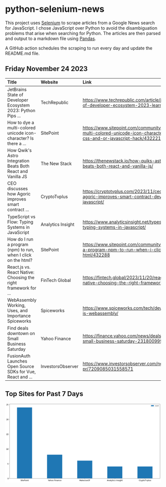 # python-selenium-news

This project uses [Selenium](https://www.seleniumhq.org/) to scrape articles from a Google News search for JavaScript.
I chose JavaScript over Python to avoid the disambiguation problems that arise when searching for Python.
The articles are then parsed and output to a markdown file using [Pandas](https://pandas.pydata.org/).

A GitHub action schedules the scraping to run every day and update the README.md file.

## Friday November 24 2023


| Title                                                             | Website           | Link                                                                                                                                 |
|:------------------------------------------------------------------|:------------------|:-------------------------------------------------------------------------------------------------------------------------------------|
| JetBrains State of Developer Ecosystem 2023: Python Pips ...      | TechRepublic      | https://www.techrepublic.com/article/jetbrains-state-of-developer-ecosystem-2023-learning/                                           |
| How to dye a multi-colored unicode icon-character? Is there a ... | SitePoint         | https://www.sitepoint.com/community/t/how-to-dye-a-multi-colored-unicode-icon-character-is-there-a-css-and-or-javascript-hack/432221 |
| How Qwik's Astro Integration Beats Both React and Vanilla JS      | The New Stack     | https://thenewstack.io/how-quiks-astro-integration-beats-both-react-and-vanilla-js/                                                  |
| CEO discusses how Agoric improves smart contract ...              | CryptoTvplus      | https://cryptotvplus.com/2023/11/ceo-discusses-how-agoric-improves-smart-contract-development-with-javascript/                       |
| TypeScript vs Flow: Typing Systems in JavaScript                  | Analytics Insight | https://www.analyticsinsight.net/typescript-vs-flow-typing-systems-in-javascript/                                                    |
| How do I run a program (npm) to run, when I click on the html?    | SitePoint         | https://www.sitepoint.com/community/t/how-do-i-run-a-program-npm-to-run-when-i-click-on-the-html/432288                              |
| React.js vs. React Native: Choosing the right framework for ...   | FinTech Global    | https://fintech.global/2023/11/20/react-js-vs-react-native-choosing-the-right-framework-for-your-app/                                |
| WebAssembly Working, Uses, and Importance  Spiceworks             | Spiceworks        | https://www.spiceworks.com/tech/devops/articles/what-is-webassembly/                                                                 |
| Find deals downtown on Small Business Saturday                    | Yahoo Finance     | https://finance.yahoo.com/news/deals-downtown-small-business-saturday-231800999.html                                                 |
| FusionAuth Launches Open Source SDKs for Vue, React and ...       | InvestorsObserver | https://www.investorsobserver.com/news/qm-pr/7209085031558571                                                                        |
## Top Sites for Past 7 Days

![Graph of Top Sites](https://raw.githubusercontent.com/dan-mba/python-selenium-news/main/last-week.png)
